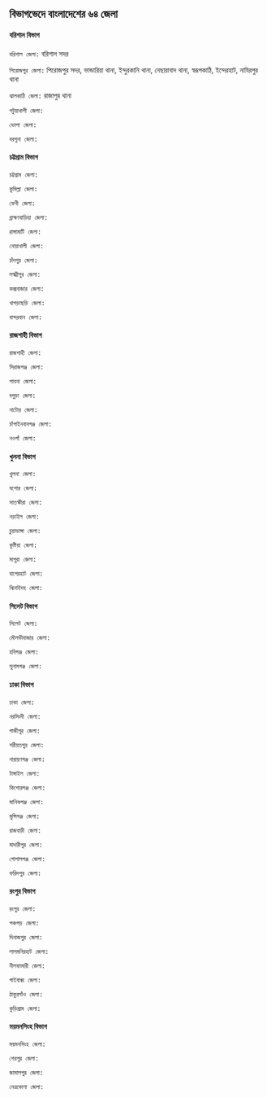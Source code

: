 ## বিভাগভেদে বাংলাদেশের ৬৪ জেলা

#### বরিশাল বিভাগ

`বরিশাল জেলা:` বরিশাল সদর

`পিরোজপুর জেলা:` পিরোজপুর সদর, ভান্ডারিয়া থানা, ইন্দুরকানি থানা, নেছারাবাদ থানা, স্বরূপকাঠি, ইন্দেরহাট, নাযিরপুর থানা

`ঝালকাঠি জেলা:` রাজাপুর থানা

`পটুয়াখালী জেলা:` 

`ভোলা জেলা:` 

`বরগুনা জেলা:` 

#### চট্টগ্রাম বিভাগ

`চট্টগ্রাম জেলা:` 

`কুমিল্লা জেলা:` 

`ফেনী জেলা:`

`ব্রাহ্মণবাড়িয়া জেলা:` 

`রাঙ্গামাটি জেলা:` 

`নোয়াখালী জেলা:` 

`চাঁদপুর জেলা:` 

`লক্ষ্মীপুর জেলা:` 

`কক্সবাজার জেলা:` 

`খাগড়াছড়ি জেলা:` 

`বান্দরবান জেলা:` 


#### রাজশাহী বিভাগ

`রাজশাহী জেলা:` 

`সিরাজগঞ্জ জেলা:` 

`পাবনা জেলা:` 

`বগুড়া জেলা:` 

`নাটোর জেলা:`

`চাঁপাইনবাবগঞ্জ জেলা:` 

`নওগাঁ জেলা:` 


#### খুলনা বিভাগ

`খুলনা জেলা:` 

`যশোর জেলা:` 

`সাতক্ষীরা জেলা:` 

`নড়াইল জেলা:` 

`চুয়াডাঙ্গা জেলা:` 

`কুষ্টিয়া জেলা:` 

`মাগুরা জেলা:` 

`বাগেরহাট জেলা:` 

`ঝিনাইদহ জেলা:` 

#### সিলেট বিভাগ

`সিলেট জেলা:` 

`মৌলভীবাজার জেলা:` 

`হবিগঞ্জ জেলা:` 

`সুনামগঞ্জ জেলা:` 


#### ঢাকা বিভাগ

`ঢাকা জেলা:`

`নরসিংদী জেলা:`

`গাজীপুর জেলা:`

`শরীয়তপুর জেলা:`

`নারায়ণগঞ্জ জেলা:`

`টাঙ্গাইল জেলা:`

`কিশোরগঞ্জ জেলা:`

`মানিকগঞ্জ জেলা:`

`মুন্সিগঞ্জ জেলা:`

`রাজবাড়ী জেলা:`

`মাদারীপুর জেলা:`

`গোপালগঞ্জ জেলা:`

`ফরিদপুর জেলা:`

#### রংপুর বিভাগ

`রংপুর জেলা:`

`পঞ্চগড় জেলা:`

`দিনাজপুর জেলা:`

`লালমনিরহাট জেলা:`

`নীলফামারী জেলা:`

`গাইবান্ধা জেলা:`

`ঠাকুরগাঁও জেলা:`

`কুড়িগ্রাম জেলা:`

#### ময়মনসিংহ বিভাগ

`ময়মনসিংহ জেলা:`

`শেরপুর জেলা:`

`জামালপুর জেলা:`

`নেত্রকোণা জেলা:`
